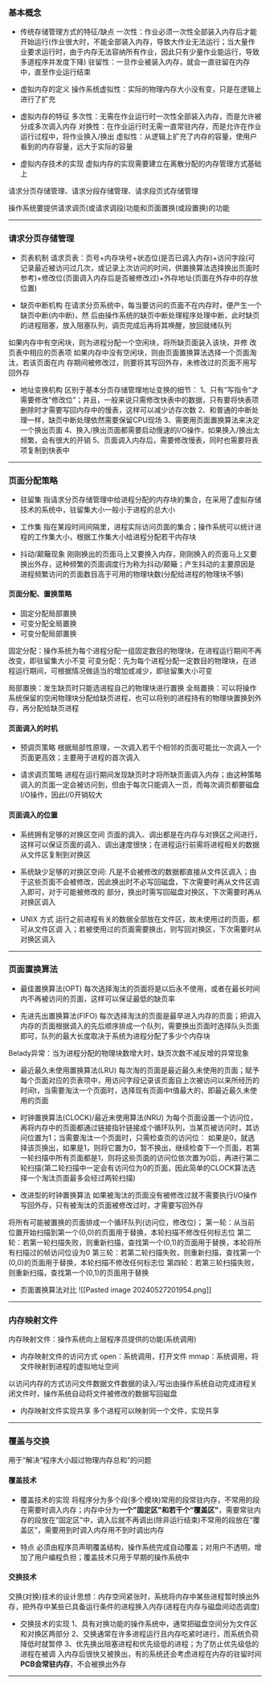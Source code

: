 
### 基本概念

- 传统存储管理方式的特征/缺点
一次性：作业必须一次性全部装入内存后才能开始运行(作业很大时，不能全部装入内存，导致大作业无法运行；当大量作业要求运行时，由于内存无法容纳所有作业，因此只有少量作业能运行，导致多道程序并发度下降)
驻留性：一旦作业被装入内存，就会一直驻留在内存中，直至作业运行结束

- 虚拟内存的定义
操作系统虚拟性：实际的物理内存大小没有变，只是在逻辑上进行了扩充

- 虚拟内存的特征
多次性：无需在作业运行时一次性全部装入内存，而是允许被分成多次调入内存
对换性：在作业运行时无需一直常驻内存，而是允许在作业运行过程中，将作业换入/换出
虚拟性：从逻辑上扩充了内存的容量，使用户看到的内存容量，远大于实际的容量

- 虚拟内存技术的实现
虚拟内存的实现需要建立在离散分配的内存管理方式基础上

请求分页存储管理、请求分段存储管理、请求段页式存储管理

操作系统要提供请求调页(或请求调段)功能和页面置换(或段置换)的功能
***
### 请求分页存储管理

- 页表机制
请求页表：页号+内存块号+状态位(是否已调入内存)+访问字段(可记录最近被访问过几次，或记录上次访问的时间，供置换算法选择换出页面时参考)+修改位(页面调入内存后是否被修改过)+外存地址(页面在外存中的存放位置)

- 缺页中断机构
在请求分页系统中，每当要访问的页面不在内存时，便产生一个缺页中断(内中断)，然
后由操作系统的缺页中断处理程序处理中断，此时缺页的进程阻塞，放入阻塞队列，调页完成后再将其唤醒，放回就绪队列

如果内存中有空闲块，则为进程分配一个空闲块，将所缺页面装入该块，并修
改页表中相应的页表项
如果内存中没有空闲块，则由页面置换算法选择一个页面淘汰，若该页面在内
存期间被修改过，则要将其写回外存，未修改过的页面不用写回外存

- 地址变换机构
区别于基本分页存储管理地址变换的细节：
1、只有“写指令”才需要修改“修改位”；并且，一般来说只需修改快表中的数据，只有要将快表项删除时才需要写回内存中的慢表，这样可以减少访存次数
2、和普通的中断处理一样，缺页中断处理依然需要保留CPU现场
3、需要用页面置换算法来决定一个换出页面
4、换入/换出页面都需要启动慢速的I/O操作，如果换入/换出太频繁，会有很大的开销
5、页面调入内存后，需要修改慢表，同时也需要将表项复制到快表中
***
### 页面分配策略

- 驻留集
指请求分页存储管理中给进程分配的内存块的集合，在采用了虚拟存储技术的系统中，驻留集大小一般小于进程的总大小

- 工作集
指在某段时间间隔里，进程实际访问页面的集合；操作系统可以统计进程的工作集大小，根据工作集大小给进程分配若干内存块

- 抖动/颠簸现象
刚刚换出的页面马上又要换入内存，刚刚换入的页面马上又要换出外存，这种频繁的页面调度行为称为抖动/颠簸；产生抖动的主要原因是进程频繁访问的页面数目高于可用的物理块数(分配给进程的物理块不够)
#### 页面分配、置换策略

- 固定分配局部置换
- 可变分配全局置换
- 可变分配局部置换

固定分配：操作系统为每个进程分配一组固定数目的物理块，在进程运行期间不再改变，即驻留集大小不变
可变分配：先为每个进程分配一定数目的物理块，在进程运行期间，可根据情况做适当的增加或减少，即驻留集大小可变

局部置换：发生缺页时只能选进程自己的物理块进行置换
全局置换：可以将操作系统保留的空闲物理块分配给缺页进程，也可以将别的进程持有的物理块置换到外存，再分配给缺页进程
#### 页面调入的时机

- 预调页策略
根据局部性原理，一次调入若干个相邻的页面可能比一次调入一个页面更高效；主要用于进程的首次调入

- 请求调页策略
进程在运行期间发现缺页时才将所缺页面调入内存；由这种策略调入的页面一定会被访问到，但由于每次只能调入一页，而每次调页都要磁盘I/O操作，因此I/0开销较大
#### 页面调入的位置

- 系统拥有足够的对换区空间
页面的调入、调出都是在内存与对换区之间进行，这样可以保证页面的调入、调出速度很快；在进程运行前需将进程相关的数据从文件区复制到对换区

- 系统缺少足够的对换区空间:
凡是不会被修改的数据都直接从文件区调入；由于这些页面不会被修改，因此换出时不必写回磁盘，下次需要时再从文件区调入即可，对于可能被修改的
部分，换出时需写回磁盘对换区，下次需要时再从对换区调入

- UNIX 方式
运行之前进程有关的数据全部放在文件区，故未使用过的页面，都可从文件区调
入；若被使用过的页面需要换出，则写回对换区，下次需要时从对换区调入
***
### 页面置换算法

- 最佳置换算法(OPT)
每次选择淘汰的页面将是以后永不使用，或者在最长时间内不再被访问的页面，这样可以保证最低的缺页率

- 先进先出置换算法(FIFO)
每次选择淘汰的页面是最早进入内存的页面；把调入内存的页面根据调入的先后顺序排成一个队列，需要换出页面时选择队头页面即可，队列的最大长度取决于系统为进程分配了多少个内存块

Belady异常：当为进程分配的物理块数增大时，缺页次数不减反增的异常现象

- 最近最久未使用置换算法(LRU)
每次淘的页面是最近最久未使用的页面；赋予每个页面对应的页表项中，用访问字段记录该页面自上次被访问以来所经历的时间t，当需要淘汰一个页面时，选择现有页面中t值最大的，即最近最久未使用的页面

- 时钟置换算法(CLOCK)/最近未使用算法(NRU)
为每个页面设置一个访问位，再将内存中的页面都通过链接指针链接成个循环队列，当某页被访问时，其访问位置为1；当需要淘汰一个页面时，只需检查页的访问位：
如果是0，就选择该页换出，如果是1，则将它置为0，暂不换出，继续检查下一个页面，若第一轮扫描中所有页面都是1，则将这些页面的访问位依次置为0后，再进行第二轮扫描(第二轮扫描中一定会有访问位为0的页面，因此简单的CLOCK算法选择一个淘汰页面最多会经过两轮扫描)

- 改进型的时钟置换算法
如果被淘汰的页面没有被修改过就不需要执行I/O操作写回外存，只有被淘汰的页面被修改过时，才需要写回外存

将所有可能被置换的页面排成一个循环队列(访问位，修改位)；
第一轮：从当前位置开始扫描到第一个(0,0)的页面用于替换，本轮扫描不修改任何标志位
第二轮：若第一轮扫描失败，则重新扫描，查找第一个(0,1)的页面用于替换，本轮将所有扫描过的帧访问位设为0
第三轮：若第二轮扫描失败，则重新扫描，查找第一个(0,0)的页面用于替换，本轮扫描不修改任何标志位
第四轮：若第三轮扫描失败，则重新扫描，查找第一个(0,1)的页面用于替换

- 页面置换算法对比
![[Pasted image 20240527201954.png]]
***
### 内存映射文件

内存映射文件：操作系统向上层程序员提供的功能(系统调用)

- 内存映射文件的访问方式
open：系统调用，打开文件
mmap：系统调用，将文件映射到进程的虚拟地址空间

以访问内存的方式访问文件数据文件数据的读入/写出由操作系统自动完成进程关闭文件时，操作系统自动将文件被修改的数据写回磁盘

- 内存映射文件实现共享
多个进程可以映射同一个文件，实现共享
***
### 覆盖与交换

用于“解决“程序大小超过物理内存总和”的问题
#### 覆盖技术

- 覆盖技术的实现
将程序分为多个段(多个模块)常用的段常驻内存，不常用的段在需要时调入内存；内存中分为**一个"固定区"和若干个“覆盖区"**，需要常驻内存的段放在“固定区”中，调入后就不再调出(除非运行结束)不常用的段放在“覆盖区”，需要用到时调入内存用不到时调出内存

- 特点
必须由程序员声明覆盖结构，操作系统完成自动覆盖；对用户不透明，增加了用户编程负担；覆盖技术只用于早期的操作系统中
#### 交换技术

交换(对换)技术的设计思想：内存空间紧张时，系统将内存中某些进程暂时换出外存，把外存中某些已具备运行条件的进程换入内存(进程在内存与磁盘间动态调度)

- 交换技术的实现
1、具有对换功能的操作系统中，通常把磁盘空间分为文件区和对换区两部分
2、交换通常在许多进程运行且内存吃紧时进行，而系统负荷降低时就暂停
3、优先换出阻塞进程和优先级低的进程；为了防止优先级低的进程在被调
入内存后很快又被换出，有的系统还会考虑进程在内存的驻留时间
**PCB会常驻内存**，不会被换出外存
***

